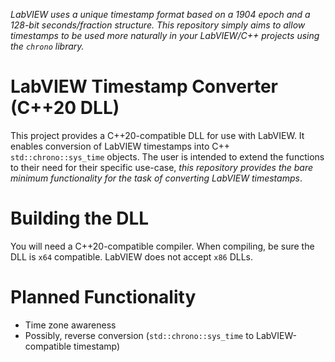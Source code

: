 *LabVIEW uses a unique timestamp format based on a 1904 epoch and a 128-bit seconds/fraction structure. This repository simply aims to allow timestamps to be used more naturally in your LabVIEW/C++ projects using the `chrono` library.*

# LabVIEW Timestamp Converter (C++20 DLL)

This project provides a C++20-compatible DLL for use with LabVIEW. It enables conversion of LabVIEW timestamps into C++ `std::chrono::sys_time` objects. The user is intended to extend the functions to their need for their specific use-case, *this repository provides the bare minimum functionality for the task of converting LabVIEW timestamps*.


# Building the DLL

You will need a C++20-compatible compiler.
When compiling, be sure the DLL is `x64` compatible. LabVIEW does not accept `x86` DLLs.


# Planned Functionality

- Time zone awareness
- Possibly, reverse conversion (`std::chrono::sys_time` to LabVIEW-compatible timestamp)
